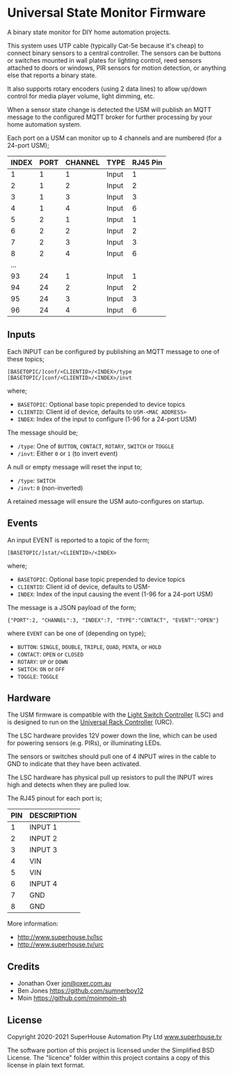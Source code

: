 # Universal State Monitor Firmware

A binary state monitor for DIY home automation projects.

This system uses UTP cable (typically Cat-5e because it's cheap) to connect binary sensors to a central controller. The sensors can be buttons or switches mounted in wall plates for lighting control, reed sensors attached to doors or windows, PIR sensors for motion detection, or anything else that reports a binary state.

It also supports rotary encoders (using 2 data lines) to allow up/down control for media player volume, light dimming, etc.

When a sensor state change is detected the USM will publish an MQTT message to the configured MQTT broker for further processing by your home automation system.

Each port on a USM can monitor up to 4 channels and are numbered (for a 24-port USM);

|INDEX|PORT|CHANNEL|TYPE |RJ45 Pin|
|-----|----|-------|-----|--------|
|1    |1   |1      |Input|1       |
|2    |1   |2      |Input|2       |
|3    |1   |3      |Input|3       |
|4    |1   |4      |Input|6       |
|5    |2   |1      |Input|1       |
|6    |2   |2      |Input|2       |
|7    |2   |3      |Input|3       |
|8    |2   |4      |Input|6       |
|...  |    |       |     |        |
|93   |24  |1      |Input|1       |
|94   |24  |2      |Input|2       |
|95   |24  |3      |Input|3       |
|96   |24  |4      |Input|6       |


## Inputs
Each INPUT can be configured by publishing an MQTT message to one of these topics;
```
[BASETOPIC/]conf/<CLIENTID>/<INDEX>/type
[BASETOPIC/]conf/<CLIENTID>/<INDEX>/invt
```    
where;
- `BASETOPIC`:   Optional base topic prepended to device topics
- `CLIENTID`:    Client id of device, defaults to `USM-<MAC ADDRESS>`
- `INDEX`:       Index of the input to configure (1-96 for a 24-port USM)
    
The message should be;
- `/type`:       One of `BUTTON`, `CONTACT`, `ROTARY`, `SWITCH` or `TOGGLE`
- `/invt`:       Either `0` or `1` (to invert event)
    
A null or empty message will reset the input to;
- `/type`:       `SWITCH`
- `/invt`:       `0` (non-inverted)
    
A retained message will ensure the USM auto-configures on startup.


## Events
An input EVENT is reported to a topic of the form;
```
[BASETOPIC/]stat/<CLIENTID>/<INDEX>
```
where; 
- `BASETOPIC`:   Optional base topic prepended to device topics
- `CLIENTID`:    Client id of device, defaults to USM-<MAC ADDRESS>
- `INDEX`:       Index of the input causing the event (1-96 for a 24-port USM)

The message is a JSON payload of the form; 
```
{"PORT":2, "CHANNEL":3, "INDEX":7, "TYPE":"CONTACT", "EVENT":"OPEN"}
```
where `EVENT` can be one of (depending on type);
- `BUTTON`:      `SINGLE`, `DOUBLE`, `TRIPLE`, `QUAD`, `PENTA`, or `HOLD`
- `CONTACT`:     `OPEN` or `CLOSED`
- `ROTARY`:      `UP` or `DOWN`
- `SWITCH`:      `ON` or `OFF`
- `TOGGLE`:      `TOGGLE`


## Hardware
The USM firmware is compatible with the [Light Switch Controller](https://github.com/SuperHouse/LSC) (LSC) and is designed to run on the [Universal Rack Controller](https://github.com/SuperHouse/URC) (URC).

The LSC hardware provides 12V power down the line, which can be used for powering sensors (e.g. PIRs), or illuminating LEDs.

The sensors or switches should pull one of 4 INPUT wires in the cable to GND to indicate that they have been activated. 

The LSC hardware has physical pull up resistors to pull the INPUT wires high and detects when they are pulled low.

The RJ45 pinout for each port is;

|PIN|DESCRIPTION|
|---|-----------|
|1  |INPUT 1    |
|2  |INPUT 2    |
|3  |INPUT 3    |
|4  |VIN        |
|5  |VIN        |
|6  |INPUT 4    |
|7  |GND        |
|8  |GND        |

More information:

 * http://www.superhouse.tv/lsc
 * http://www.superhouse.tv/urc


## Credits
 * Jonathan Oxer <jon@oxer.com.au>
 * Ben Jones <https://github.com/sumnerboy12>
 * Moin <https://github.com/moinmoin-sh>


## License
Copyright 2020-2021 SuperHouse Automation Pty Ltd  www.superhouse.tv  

The software portion of this project is licensed under the Simplified
BSD License. The "licence" folder within this project contains a
copy of this license in plain text format.
